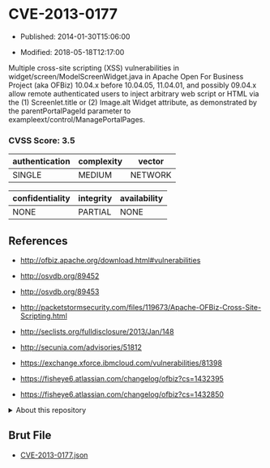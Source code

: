 # CVE-2013-0177

- Published: 2014-01-30T15:06:00

- Modified: 2018-05-18T12:17:00

Multiple cross-site scripting (XSS) vulnerabilities in widget/screen/ModelScreenWidget.java in Apache Open For Business Project (aka OFBiz) 10.04.x before 10.04.05, 11.04.01, and possibly 09.04.x allow remote authenticated users to inject arbitrary web script or HTML via the (1) Screenlet.title or (2) Image.alt Widget attribute, as demonstrated by the parentPortalPageId parameter to exampleext/control/ManagePortalPages.

### CVSS Score: **3.5**

| authentication | complexity | vector |
| --- | --- | --- |
| SINGLE | MEDIUM | NETWORK |

| confidentiality | integrity | availability |
| --- | --- | --- |
| NONE | PARTIAL | NONE |

## References

* http://ofbiz.apache.org/download.html#vulnerabilities

* http://osvdb.org/89452

* http://osvdb.org/89453

* http://packetstormsecurity.com/files/119673/Apache-OFBiz-Cross-Site-Scripting.html

* http://seclists.org/fulldisclosure/2013/Jan/148

* http://secunia.com/advisories/51812

* https://exchange.xforce.ibmcloud.com/vulnerabilities/81398

* https://fisheye6.atlassian.com/changelog/ofbiz?cs=1432395

* https://fisheye6.atlassian.com/changelog/ofbiz?cs=1432850

<details>
<summary>About this repository</summary> 

  This repository is part of the project [Live Hack CVE](https://github.com/Live-Hack-CVE). Main website can be found [www.live-hack.org](https://www.live-hack.org) 
  
  Made by [Sn0wAlice](https://github.com/Sn0wAlice) for the people that care about security and need to have a feed of the latest CVEs. Hope you enjoy it, don't forget to star the repo and follow me on [Twitter](https://twitter.com/Sn0wAlice) and [Github](https://github.com/Sn0wAlice). And that is my [personnal website](https://www.alice-snow.me/)

  - [Home Page](https://github.com/Live-Hack-CVE)
  - [Framework](https://github.com/Live-Hack-CVE/cve-framework)
  - [CVE database](https://github.com/Live-Hack-CVE/full_database)
  - [Changelog](https://github.com/Live-Hack-CVE/Changelog)
</details>

## Brut File

* [CVE-2013-0177.json](https://raw.githubusercontent.com/Live-Hack-CVE/full_database/main/cves/2013/CVE-2013-0177.json)

